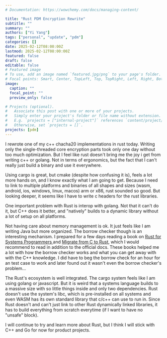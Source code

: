 ```yaml
---
# Documentation: https://wowchemy.com/docs/managing-content/

title: "Rust PDM Encryption Rewrite"
subtitle: ""
summary: ""
authors: ["Yi Yang"]
tags: ["personal", "update", "pdm"]
categories: []
date: 2025-02-12T08:00:00Z
lastmod: 2025-02-12T08:00:00Z
featured: false
draft: false
editable: false
# Featured image
# To use, add an image named `featured.jpg/png` to your page's folder.
# Focal points: Smart, Center, TopLeft, Top, TopRight, Left, Right, BottomLeft, Bottom, BottomRight.
image:
  caption: ""
  focal_point: ""
  preview_only: false

# Projects (optional).
#   Associate this post with one or more of your projects.
#   Simply enter your project's folder or file name without extension.
#   E.g. `projects = ["internal-project"]` references `content/project/deep-learning/index.md`.
#   Otherwise, set `projects = []`.
projects: [pdm]
---
```


I rewrote one of my c++ chacha20 implementations in rust today. Writing only the single-threaded core encryption parts took only one day without too much optimization. 
But I feel like rust doesn't bring me the joy i get from writing c++ or golang. Not in terms of ergonomics, but the fact that I can't really just build a binary and use it everywhere. 

Using cargo is great, but cmake (despite how confusing it is), feels a lot more hands on, and I know exactly what I am going to get. Because I need to link to multiple platforms and binaries of all shapes and sizes (wasm, android, ios, windows, linux, macos) arm or x86, rust sounded so good. But looking deeper, it seems like I have to write c headers for the rust libraries. 

One important problem with Rust is interop with golang. Not that it can't do it, but C++ does it better, and "natively" builds to a dynamic library without a lot of setup on all platforms.

Not having care about memory management is ok. It just feels like I am writing Java but more organized. The borrow checker though is an interesting mechanism. I prepared for a few days reading a book on [Rust for Systems Programmers ](https://github.com/nrc/r4cppp/blob/master/README.md) and [Migrate from C to Rust](https://vnduongthanhtung.gitbooks.io/migrate-from-c-to-rust/content/string-manipulations.html), which I would recommend to read in addition to the official docs. 
These books helped me a lot with how the borrow checker works and what you can get away with with the C++ knowledge. I did have to beg the borrow check for an hour for an test case to work and later found out it wasn't even the borrow checker's problem... 

The Rust's ecosystem is well integrated. The cargo system feels like I am using golang or javascript. But it is weird that a systems language builds to a massive size with so little things inside and only two dependencies. 
Rust doesn't use the system's libc, which is pre-installed on all systems and even WASM has its own standard library that c/c++ can use to run in. Since Rust doesn't and can't just link to other Rust dynamically linked libraries, it has to build everything from scratch everytime (if I want to have no "unsafe" block). 

I will continue to try and learn more about Rust, but I think I will stick with C++ and Go for now for product projects.
